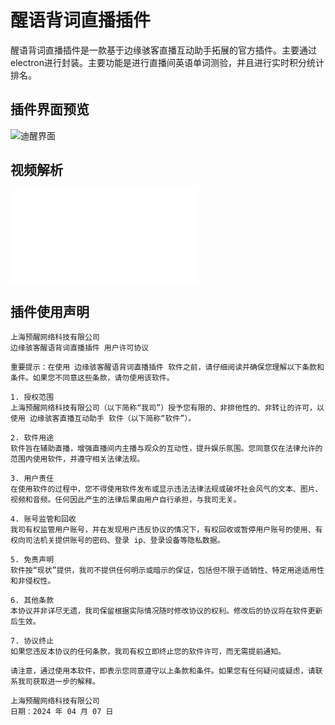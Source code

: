 # 醒语背词直播插件
醒语背词直播插件是一款基于边缘骇客直播互动助手拓展的官方插件。主要通过electron进行封装。主要功能是进行直播间英语单词测验，并且进行实时积分统计排名。

## 插件界面预览
![迪醒界面](https://github.com/user-attachments/assets/36288c30-aaf1-43ee-876d-25c07d8fb5d6)

## 视频解析

<iframe src="//player.bilibili.com/player.html?isOutside=true&aid=1301947891&bvid=BV1Fu4m1u77p&cid=1473750893&p=1" scrolling="no" border="0" frameborder="no" framespacing="0" allowfullscreen="true"></iframe>


## 插件使用声明
```
上海预醒网络科技有限公司
边缘骇客醒语背词直播插件 用户许可协议

重要提示：在使用 边缘骇客醒语背词直播插件 软件之前，请仔细阅读并确保您理解以下条款和条件。如果您不同意这些条款，请勿使用该软件。

1. 授权范围
上海预醒网络科技有限公司（以下简称“我司”）授予您有限的、非排他性的、非转让的许可，以使用 边缘骇客直播互动助手 软件（以下简称“软件”）。

2. 软件用途
软件旨在辅助直播，增强直播间内主播与观众的互动性，提升娱乐氛围。您同意仅在法律允许的范围内使用软件，并遵守相关法律法规。

3. 用户责任
在使用软件的过程中，您不得使用软件发布或显示违法法律法规或破坏社会风气的文本、图片、视频和音频。任何因此产生的法律后果由用户自行承担，与我司无关。

4. 账号监管和回收
我司有权监管用户账号，并在发现用户违反协议的情况下，有权回收或暂停用户账号的使用、有权向司法机关提供账号的密码、登录 ip、登录设备等隐私数据。

5. 免责声明
软件按“现状”提供，我司不提供任何明示或暗示的保证，包括但不限于适销性、特定用途适用性和非侵权性。

6. 其他条款
本协议并非详尽无遗，我司保留根据实际情况随时修改协议的权利。修改后的协议将在软件更新后生效。

7. 协议终止
如果您违反本协议的任何条款，我司有权立即终止您的软件许可，而无需提前通知。

请注意，通过使用本软件，即表示您同意遵守以上条款和条件。如果您有任何疑问或疑虑，请联系我司获取进一步的解释。

上海预醒网络科技有限公司
日期：2024 年 04 月 07 日

```
